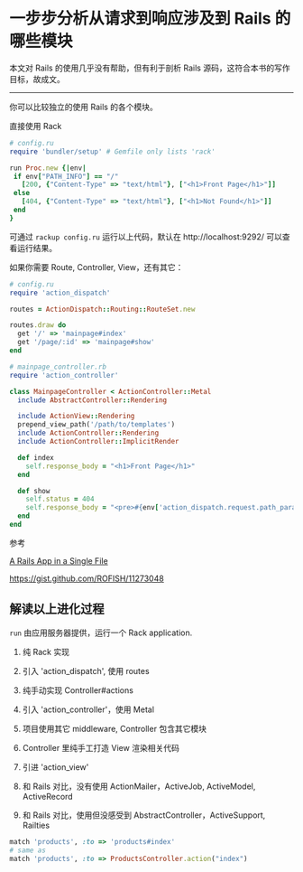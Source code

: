 # 一步步分析从请求到响应涉及到 Rails 的哪些模块

本文对 Rails 的使用几乎没有帮助，但有利于剖析 Rails 源码，这符合本书的写作目标，故成文。

---

你可以比较独立的使用 Rails 的各个模块。

直接使用 Rack

```ruby
# config.ru
require 'bundler/setup' # Gemfile only lists 'rack'

run Proc.new {|env|
 if env["PATH_INFO"] == "/"
   [200, {"Content-Type" => "text/html"}, ["<h1>Front Page</h1>"]]
 else
   [404, {"Content-Type" => "text/html"}, ["<h1>Not Found</h1>"]]
 end
}
```

可通过 `rackup config.ru` 运行以上代码，默认在 http://localhost:9292/ 可以查看运行结果。

如果你需要 Route, Controller, View，还有其它：

```ruby
# config.ru
require 'action_dispatch'

routes = ActionDispatch::Routing::RouteSet.new

routes.draw do
  get '/' => 'mainpage#index'
  get '/page/:id' => 'mainpage#show'
end
```

```ruby
# mainpage_controller.rb
require 'action_controller'

class MainpageController < ActionController::Metal
  include AbstractController::Rendering

  include ActionView::Rendering
  prepend_view_path('/path/to/templates')
  include ActionController::Rendering
  include ActionController::ImplicitRender

  def index
    self.response_body = "<h1>Front Page</h1>"
  end

  def show
    self.status = 404
    self.response_body = "<pre>#{env['action_dispatch.request.path_parameters'][:id]}</pre>"
  end
end
```

参考

[A Rails App in a Single File ](http://rofish.net/rails_single_file.pdf)

https://gist.github.com/ROFISH/11273048

## 解读以上进化过程

`run` 由应用服务器提供，运行一个 Rack application.

1. 纯 Rack 实现
2. 引入 'action_dispatch', 使用 routes
3. 纯手动实现 Controller#actions
4. 引入 'action_controller'，使用 Metal
5. 项目使用其它 middleware, Controller 包含其它模块
6. Controller 里纯手工打造 View 渲染相关代码
7. 引进 'action_view'
 

8. 和 Rails 对比，没有使用 ActionMailer，ActiveJob, ActiveModel, ActiveRecord
9. 和 Rails 对比，使用但没感受到 AbstractController，ActiveSupport, Railties

```ruby
match 'products', :to => 'products#index'
# same as
match 'products', :to => ProductsController.action("index")
```
